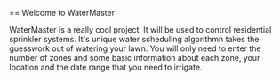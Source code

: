 == Welcome to WaterMaster

WaterMaster is a really cool project.  It will be used to control residential sprinkler systems.  It's unique water scheduling algorithmn takes the guesswork out of watering your lawn. You will only need to enter the number of zones and some basic information about each zone, your location and the date range that you need to irrigate. 


